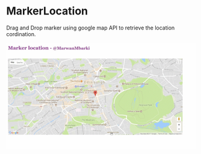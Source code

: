 # MarkerLocation
Drag and Drop marker using google map API to retrieve the location cordination.



<img src='https://github.com/MarwanMbarki/MarkerLocation/blob/master/map.gif' alt=''>
